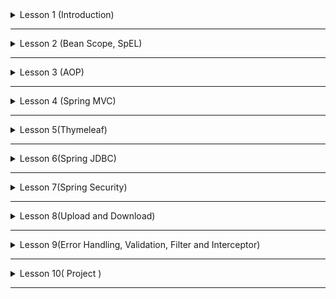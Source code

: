 <details>
<summary>Lesson 1 (Introduction)</summary>

* **Store** va **Item** nomli classlarni yozing. Store Classida Item classni fieldi sifatida e'lon qiling.
* XML Based konfiguratsiya bilan tepada yozilgan 2ta classni beanga aylantiring.
* **Store** va **Item** **bean** larini **SI** va **DI** bilan bog'lang.
* **SI** va **DI** ni amalga oshirayotgan vaqtingizda **c** va **p** **namespace** lardan foydalaning.
* Yuqoridagi **Class** lardan **bean** lar yasash hamda ularni **wire** qilishda **Java Config** ham **Auto Config**
  usullaridan ham foydalaning.
* **Student** nomli **bean** yarating va uni ichida fanlarni **List** va xar bitta fan va uni bahosini saqlaydigan **Map
  ** fieldlari bo'lsin.

</details>

------



<details>
<summary>Lesson 2 (Bean Scope, SpEL)</summary>

* XML Based konfiguratsiyadan foydalanib **City** nomli beani yarating va uni 3ta field
  bo'lsin `name`, `numberOfPeople`, `size` va ushbu bean scope ni prototype qiling.
* `city.properties` degan file dan yuqorida `city` `bean ini` `field` lariga qiymatlarni **SpEL** dan foydalangan xolda
  bering.
* Tepada aytib o'tilgan 2ta vazifani **Java Config** bilan amalga oshiring.

# Example

```java

@Component
public class SomethingBean {

    @Value("#{1 + 2}")
    public int somethingValue;

    // ...
}
```

</details>


------

<details>
<summary>Lesson 3 (AOP)</summary>

* `Transform` nomli class yarating va uni ichida **1..10** gacha bo'lgan sonlarni ekranga chiqaruvchi start()
  nomli `method`
  yozing va ushbu `method` chaqirilganda `method` bajarilishidan oldin va keyin log tashlaydigan dastur yozing. XML
  Based
  konfiguratsiyadan foydalanib. _**Before**, **After** va **AfterReturning** **Advice** laridan foydalaning_.
* `Transform` `class` ni start `method` chaqirilganda endi `exception` sodir bo'lsa log tashlaydigan dastur yozing.
* Va Yuqoridagi Topshiriqlarni **Java Config** yordamida amalga oshiring.

# Example

```java

@Aspect
@Component
public class TransformAspect {
    // ...
}
```

</details>

------

<details>
<summary>Lesson 4 (Spring MVC)</summary>

* `Todo` hamda `TodoController` degan `class` lar yarating.
* `TodoController` da `Todo` larni `List` tini saqlovchi field bo'lsin.
* `/todos` degan `api` yarating va undan todo larni `list` tini `html table` ga chizib response sifatida qaytaring.
* # THMELEAF VA HTML FAYLLARDAN FOYDALANILMASIN !

</details>

------

<details>
<summary>Lesson 5(Thymeleaf)</summary>

* **Todo Application** yarating.

```java 
    import java.time.LocalDateTime;

class Todo {
    private Integer id;
    private String title;
    private String priority;
    private LocalDateTime createdAt;
    // constructors
    // getters and setters
}
```

* `todo` qo'shadigan, `todo` ni o'chiradigan qiladigan, `todo` ni update qiladigan `page` yarating.
* `todo` ni larni listini ko'rsatadigan `html page` yarating va shu `page` da `todo` larni listini chizing !
* `todo` listalarida eng oxirigi qo'shilgan todo eng biringchilikda chiqsin.

# Todo lar List DA saqlansin DataBase da emas

</details>

------

<details>
<summary>Lesson 6(Spring JDBC)</summary>

* Lesson 5 dagi vazifani `JdbcTemplate` bilan qiling !
* Lesson 5 vazifasidagi `insert` larni `SimpleJDBCInsert` bilan qiling qolgan operation larda(_delete, update,
  select_) `JdbcTemplate` dan foydalaning !
* Lesson 5 dagi vazifani `NamedParameterJdbcTemplate` bilan qiling !
* Lesson 5 dagi vazifani `SimpleJDBCCall` bilan qiling ! (`database` da _save, delete, update, getAll_ degan `function`
  lar yaratishingiz kerak bo'ladi.!)

</details>

------

<details>
<summary>Lesson 7(Spring Security)</summary>

* Lesson 6 dagi vazifaga `spring security` ni qo'shing.
* User `Login` va `Register` qilishi uchun `page` va `controller` lar yarating.
* Xar Bir `USER` o'ziga tegishli bo'lgan todo lar ustidagina `CRUD` amalini bajara olsin.
* Dastur da `USER` ham da `ADMIN` degan `Rollar` bo'lsin `ADMIN` lar oddiy userlar qila oladigan ishlarni qila olish
  bilan birga oddiy user larni `block` ham qila olsin. `block` langan userlar `login` qila olmasin.

</details>

------

<details>
<summary>Lesson 8(Upload and Download)</summary>

* Lesson 7 dagi vazifaga `user register` qilayotgan payt da `profil` uchun rasm ham yuklang.
* Va yuklangan rasm doyim `Login` qilinganidan keyin Barchar `Page` larda `navbar` da chiqib tursin kichik qilib.
* Va shu `application` ni `localization` qiling.

</details>

------

<details>
<summary>Lesson 9(Error Handling, Validation, Filter and Interceptor)</summary>

* Lesson 8 dagi vazifada `register user` qilayotgan vaqtingizda formaga validation qo'shing. Va Ma'lum tekshiruvlardan
  o'ta olmasaxatolik xabarini chiqaring.
* Lesson 8 dagi vazifada `create todo` qilayotgan vaqtingizda formaga validation qo'shing. Va Ma'lum tekshiruvlardan
  o'ta olmasaxatolik xabarini user ni `til`ida chiqaring.
* Masalan `/todos/2` ga `request` jo'natilganda agar `id` si `2` ga teng bo'lgan `todo`
  topilmasa `TodoNotFoundException` ni `throw` qiling va shu `TodoNotFoundException` uchun `ExceptionHandler` yozing.

</details>

------

<details>
<summary>Lesson 10( Project )</summary>

* Lesson 8

</details>

------
